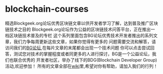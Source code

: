 # blockchain-courses
精选Blockgeek.org论坛优秀区块链文章以供开发者学习了解，达到普及推广区块链技术之目的
Blockgeek.org论坛作为公益的区块链技术问答平台，正在推出一档区块链技术普及的专栏
这个系列里面包含BG论坛优秀技术开发者推出的系列文章，我们力争每周更新这些文章，如果你觉得有更多的
问题需要交流和解答，请访问我们的[BG论坛](blockgeek.org),在每片文章的末尾都会出现一个技术问题
你可以点击尝试回答，测试您对技术的掌握程度或者同更多的人进行探讨，BG是一个公益论坛，我们也联合优秀的
开发者社区，举办了线下的BDG(Blockchain Developer Group)活动,欢迎参加！
所有的文章全部在[wiki](https://github.com/BlockGeekOrg/blockchain-courses/wiki)里,希望对你有帮助，请加入我们的行列！
